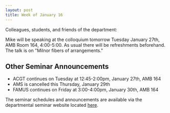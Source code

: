 ```yaml
---
layout: post
title: Week of January 16
---
```


Colleagues, students, and friends of the department:

Mike will be speaking at the colloquium tomorrow Tuesday January 27th, AMB Room 164, 4:00-5:00. As usual there will be refreshments beforehand.   The talk is on "Milnor fibers of arrangements."

## Other Seminar Announcements ##

- ACGT continues on Tuesday at 12:45-2:00pm, January 27th, AMB 164
- AMS is cancelled this Thursday, January 29th
- FAMUS continues on Friday at 3:00-4:00pm, January 30th, AMB 164

The seminar schedules and announcements are available via the departmental seminar website located [here](http://naumathstat.github.io/seminars).
